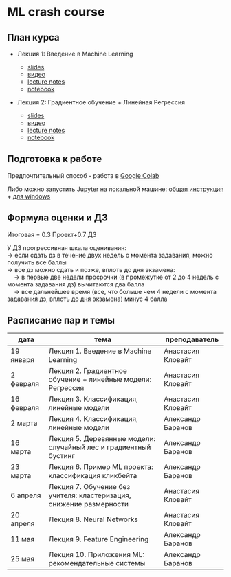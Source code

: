 # ML crash course

## План курса

* Лекция 1: Введение в Machine Learning
    * [slides](#)
    * [видео](#)
    * [lecture notes](#)
    * [notebook](#) 

* Лекция 2: Градиентное обучение + Линейная Регрессия
    * [slides](#)
    * [видео](#)
    * [lecture notes](#)
    * [notebook](#) 

## Подготовка к работе

Предпочтительный способ - работа в [Google Colab](https://colab.research.google.com/)

Либо можно  запустить Jupyter на локальной машине: [общая инструкция](https://jupyterlab.readthedocs.io/en/stable/getting_started/installation.html) + [для windows](https://medium.com/@neuralnets/beginners-quick-guide-for-handling-issues-launching-jupyter-notebook-for-python-using-anaconda-8be3d57a209b)

## Формула оценки  и ДЗ
Итоговая = 0.3 Проект+0.7 ДЗ 

У ДЗ прогрессивная шкала оценивания:<br>
-> если сдать дз в течение двух недель с момента задавания, можно получить все баллы<br>
-> все дз можно сдать и позже, вплоть до дня экзамена:<br>
   &nbsp;&nbsp;&nbsp;&nbsp;-> в первые две недели просрочки (в промежутке от 2 до 4 недель с момента задавания дз) вычитаются два балла<br>
   &nbsp;&nbsp;&nbsp;&nbsp;-> все дальнейшее время (все, что больше чем 4 недели с момента задавания дз, вплоть до дня экзамена) минус 4 балла<br>

## Расписание пар и темы

|дата|тема|преподаватель|
|--|--|--|
|19 января|Лекция 1. Введение в Machine Learning |Анастасия Кловайт|
|2 февраля|Лекция 2. Градиентное обучение + линейные модели: Регрессия|Анастасия Кловайт|
|16 февраля|Лекция 3. Классификация, линейные модели|Анастасия Кловайт|
|2 марта|Лекция 4. Классификация, линейные модели|Александр Баранов|
|16 марта|Лекция 5. Деревянные модели: случайный лес и градиентный бустинг|Александр Баранов|
|23 марта|Лекция 6. Пример ML проекта: классификация кликбейта|Александр Баранов|
|6 апреля|Лекция 7. Обучение без учителя: кластеризация, снижение размерности|Анастасия Кловайт|
|20 апреля|Лекция 8. Neural Networks|Анастасия Кловайт|
|11 мая|Лекция 9. Feature Engineering|Александр Баранов|
|25 мая|Лекция 10. Приложения ML: рекомендательные системы|Александр Баранов|
